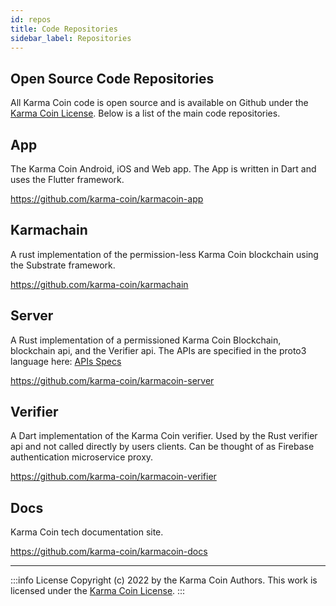```yaml
---
id: repos
title: Code Repositories
sidebar_label: Repositories
---
```


## Open Source Code Repositories
All Karma Coin code is open source and is available on Github under the [Karma Coin License](/docs/license). Below is a list of the main code repositories.

## App
The Karma Coin Android, iOS and Web app. The App is written in Dart and uses the Flutter framework.

https://github.com/karma-coin/karmacoin-app

## Karmachain
A rust implementation of the permission-less Karma Coin blockchain using the Substrate framework.

https://github.com/karma-coin/karmachain

## Server
A Rust implementation of a permissioned Karma Coin Blockchain, blockchain api, and the Verifier api. The APIs are specified in the proto3 language here: [APIs Specs](https://github.com/karma-coin/karmacoin-server/tree/main/crates/base/proto/karma_coin/core_types)

https://github.com/karma-coin/karmacoin-server

## Verifier
A Dart implementation of the Karma Coin verifier. Used by the Rust verifier api and not called directly by users clients. Can be thought of as Firebase authentication microservice proxy.

https://github.com/karma-coin/karmacoin-verifier

## Docs
Karma Coin tech documentation site.

https://github.com/karma-coin/karmacoin-docs

---
:::info License
Copyright (c) 2022 by the Karma Coin Authors. This work is licensed under the [Karma Coin License](/docs/license).
:::
